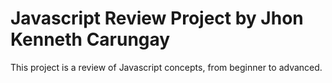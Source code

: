 # Javascript Review Project by Jhon Kenneth Carungay
This project is a review of Javascript concepts, from beginner to advanced.
